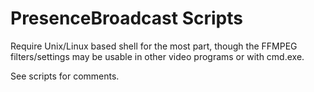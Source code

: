 # PresenceBroadcast Scripts

Require Unix/Linux based shell for the most part, though the FFMPEG filters/settings may be usable in other video programs or with cmd.exe.

See scripts for comments.
